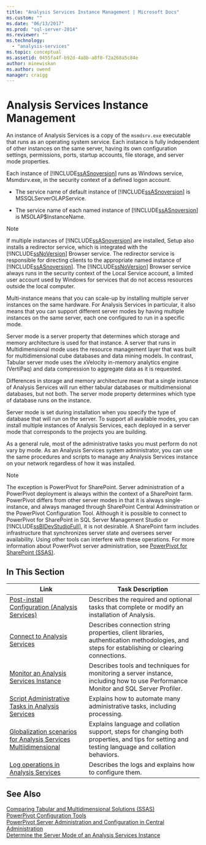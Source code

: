 ```yaml
---
title: "Analysis Services Instance Management | Microsoft Docs"
ms.custom: ""
ms.date: "06/13/2017"
ms.prod: "sql-server-2014"
ms.reviewer: ""
ms.technology: 
  - "analysis-services"
ms.topic: conceptual
ms.assetid: 0455fa4f-b92d-4a8b-a8f0-f2a268a5c84e
author: minewiskan
ms.author: owend
manager: craigg
---
```

# Analysis Services Instance Management
  An instance of Analysis Services is a copy of the `msmdsrv.exe` executable that runs as an operating system service. Each instance is fully independent of other instances on the same server, having its own configuration settings, permissions, ports, startup accounts, file storage, and server mode properties.  
  
 Each instance of [!INCLUDE[ssASnoversion](../../includes/ssasnoversion-md.md)] runs as Windows service, Msmdsrv.exe, in the security context of a defined logon account.  
  
-   The service name of default instance of [!INCLUDE[ssASnoversion](../../includes/ssasnoversion-md.md)] is MSSQLServerOLAPService.  
  
-   The service name of each named instance of [!INCLUDE[ssASnoversion](../../includes/ssasnoversion-md.md)] is MSOLAP$InstanceName.  
  
> [!NOTE]  
>  If multiple instances of [!INCLUDE[ssASnoversion](../../includes/ssasnoversion-md.md)] are installed, Setup also installs a redirector service, which is integrated with the [!INCLUDE[ssNoVersion](../../includes/ssnoversion-md.md)] Browser service. The redirector service is responsible for directing clients to the appropriate named instance of [!INCLUDE[ssASnoversion](../../includes/ssasnoversion-md.md)]. The [!INCLUDE[ssNoVersion](../../includes/ssnoversion-md.md)] Browser service always runs in the security context of the Local Service account, a limited user account used by Windows for services that do not access resources outside the local computer.  
  
 Multi-instance means that you can scale-up by installing multiple server instances on the same hardware. For Analysis Services in particular, it also means that you can support different server modes by having multiple instances on the same server, each one configured to run in a specific mode.  
  
 Server mode is a server property that determines which storage and memory architecture is used for that instance. A server that runs in Multidimensional mode uses the resource management layer that was built for multidimensional cube databases and data mining models. In contrast, Tabular server mode uses the xVelocity in-memory analytics engine (VertiPaq) and data compression to aggregate data as it is requested.  
  
 Differences in storage and memory architecture mean that a single instance of Analysis Services will run either tabular databases or multidimensional databases, but not both. The server mode property determines which type of database runs on the instance.  
  
 Server mode is set during installation when you specify the type of database that will run on the server. To support all available modes, you can install multiple instances of Analysis Services, each deployed in a server mode that corresponds to the projects you are building.  
  
 As a general rule, most of the administrative tasks you must perform do not vary by mode. As an Analysis Services system administrator, you can use the same procedures and scripts to manage any Analysis Services instance on your network regardless of how it was installed.  
  
> [!NOTE]  
>  The exception is PowerPivot for SharePoint. Server administration of a PowerPivot deployment is always within the context of a SharePoint farm. PowerPivot differs from other server modes in that it is always single-instance, and always managed through SharePoint Central Administration or the PowerPivot Configuration Tool. Although it is possible to connect to PowerPivot for SharePoint in SQL Server Management Studio or [!INCLUDE[ssBIDevStudioFull](../../includes/ssbidevstudiofull-md.md)], it is not desirable. A SharePoint farm includes infrastructure that synchronizes server state and oversees server availability. Using other tools can interfere with these operations. For more information about PowerPivot server administration, see [PowerPivot for SharePoint &#40;SSAS&#41;](../power-pivot-sharepoint/power-pivot-for-sharepoint-ssas.md).  
  
## In This Section  
  
|Link|Task Description|  
|----------|----------------------|  
|[Post-install Configuration &#40;Analysis Services&#41;](post-install-configuration-analysis-services.md)|Describes the required and optional tasks that complete or modify an installation of Analysis.|  
|[Connect to Analysis Services](connect-to-analysis-services.md)|Describes connection string properties, client libraries, authentication methodologies, and steps for establishing or clearing connections.|  
|[Monitor an Analysis Services Instance](monitor-an-analysis-services-instance.md)|Describes tools and techniques for monitoring a server instance, including how to use Performance Monitor and SQL Server Profiler.|  
|[Script Administrative Tasks in Analysis Services](../script-administrative-tasks-in-analysis-services.md)|Explains how to automate many administrative tasks, including processing.|  
|[Globalization scenarios for Analysis Services Multiidimensional](../globalization-scenarios-for-analysis-services-multiidimensional.md)|Explains language and collation support, steps for changing both properties, and tips for setting and testing language and collation behaviors.|  
|[Log operations in Analysis Services](log-operations-in-analysis-services.md)|Describes the logs and explains how to configure them.|  
  
## See Also  
 [Comparing Tabular and Multidimensional Solutions &#40;SSAS&#41;](../comparing-tabular-and-multidimensional-solutions-ssas.md)   
 [PowerPivot Configuration Tools](../power-pivot-sharepoint/power-pivot-configuration-tools.md)   
 [PowerPivot Server Administration and Configuration in Central Administration](../power-pivot-sharepoint/power-pivot-server-administration-and-configuration-in-central-administration.md)   
 [Determine the Server Mode of an Analysis Services Instance](determine-the-server-mode-of-an-analysis-services-instance.md)  
  
  
